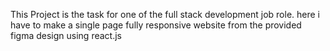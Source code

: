 This Project is the task for one of the full stack development job role.
here i have to make a single page fully responsive website from the provided figma design using react.js
